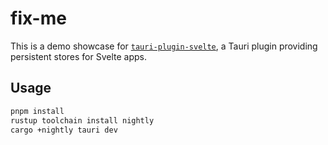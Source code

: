 # fix-me

This is a demo showcase for [`tauri-plugin-svelte`](https://github.com/ferreira-tb/tauri-store/tree/main/packages/tauri-plugin-svelte), a Tauri plugin providing persistent stores for Svelte apps.

## Usage

```sh
pnpm install
rustup toolchain install nightly
cargo +nightly tauri dev
```
